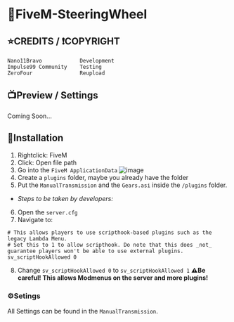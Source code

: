 # 🔧FiveM-SteeringWheel

## ⭐CREDITS / ❗COPYRIGHT
```
Nano11Bravo            Development
Impulse99 Community    Testing
ZeroFour               Reupload
```

## 📺Preview / Settings
Coming Soon...

## 📗Installation
1. Rightclick:  FiveM
2. Click: Open file path
3. Go into the `FiveM ApplicationData`
![image](https://user-images.githubusercontent.com/60815764/153277781-cddad2fe-1c06-4628-a6b1-9b9534087934.png)
4. Create a `plugins` folder, maybe you already have the folder
5. Put the `ManualTransmission` and the `Gears.asi` inside the `/plugins` folder.
- _Steps to be taken by developers:_
6. Open the `server.cfg`
7. Navigate to:
```
# This allows players to use scripthook-based plugins such as the legacy Lambda Menu.
# Set this to 1 to allow scripthook. Do note that this does _not_ guarantee players won't be able to use external plugins.
sv_scriptHookAllowed 0
````
8. Change
```sv_scriptHookAllowed 0``` to ```sv_scriptHookAllowed 1```
**⚠️Be careful! This allows Modmenus on the server and more plugins!**

### ⚙️Setings
All Settings can be found in the `ManualTransmission`.

